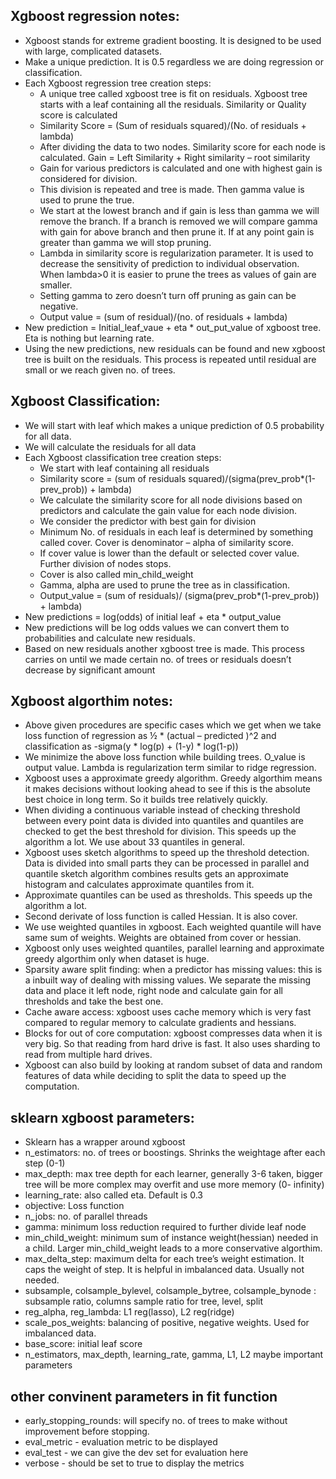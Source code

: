 ## Xgboost regression notes:
*	Xgboost stands for extreme gradient boosting. It is designed to be used with large, complicated datasets.
*	Make a unique prediction. It is 0.5 regardless we are doing regression or classification.
*	Each Xgboost regression tree creation steps:
    * A unique tree called xgboost tree is fit on residuals. Xgboost tree starts with a leaf containing all the residuals. Similarity or Quality score is calculated
    *	Similarity Score = (Sum of residuals squared)/(No. of residuals + lambda)
    *	After dividing the data to two nodes. Similarity score for each node is calculated. Gain = Left Similarity + Right similarity – root similarity
    *	Gain for various predictors is calculated and one with highest gain is considered for division.
    *	This division is repeated and tree is made. Then gamma value is used to prune the true. 
    *	We start at the lowest branch and if gain is less than gamma we will remove the branch. If a branch is removed we will compare gamma with gain for above branch and then prune it. If at any point gain is greater than gamma we will stop pruning.
    *	Lambda in similarity score is regularization parameter. It is used to decrease the sensitivity of prediction to individual observation. When lambda>0 it is easier to prune the trees as values of gain are smaller.
    *	Setting gamma to zero doesn’t turn off pruning as gain can be negative.
    *	Output value = (sum of residual)/(no. of residuals + lambda) 
*	New prediction = Initial_leaf_vaue + eta * out_put_value of xgboost tree. Eta is nothing but learning rate.
*	Using the new predictions, new residuals can be found and new xgboost tree is built on the residuals. This process is repeated until residual are small or we reach given no. of trees.

## Xgboost Classification:
*	We will start with leaf which makes a unique prediction of 0.5 probability for all data.
*	We will calculate the residuals for all data
*	Each Xgboost classification tree creation steps:
    *	We start with leaf containing all residuals
    *	Similarity score = (sum of residuals squared)/(sigma(prev_prob*(1-prev_prob)) + lambda)
    *	We calculate the similarity score for all node divisions based on predictors and calculate the gain value for each node division.
    *	We consider the predictor with best gain for division
    *	Minimum No. of residuals in each leaf is determined by something called cover. Cover is denominator – alpha of similarity score.
    *	If cover value is lower than the default or selected cover value. Further division of nodes stops.
    *	Cover is also called min_child_weight
    *	Gamma, alpha are used to prune the tree as in classification.
    *	Output_value = (sum of residuals)/ (sigma(prev_prob*(1-prev_prob)) + lambda)
*	New predictions = log(odds) of initial leaf + eta * output_value
*	New predictions will be log odds values we can convert them to probabilities and calculate new residuals.
*	Based on new residuals another xgboost tree is made. This process carries on until we made certain no. of trees or residuals doesn’t decrease by significant amount

## Xgboost algorthim notes:
*	Above given procedures are specific cases which we get when we take loss function of regression as ½ * (actual – predicted )^2 and classification as -sigma(y * log(p) + (1-y) * log(1-p))	                              
*	We minimize the above loss function while building trees. O_value is output value. Lambda is regularization term similar to ridge regression.
*	Xgboost uses a approximate greedy algorithm. Greedy algorthim means it makes decisions without looking ahead to see if this is the absolute best choice in long term. So it builds tree relatively quickly.
*	When dividing a continuous variable instead of checking threshold between every point data is divided into quantiles and quantiles are checked to get the best threshold for division. This speeds up the algorithm a lot. We use about 33 quantiles in general.
*	Xgboost uses sketch algorithms to speed up the threshold detection. Data is divided into small parts they can be processed in parallel and quantile sketch algorithm combines results gets an approximate histogram and calculates approximate quantiles from it.
*	Approximate quantiles can be used as thresholds. This speeds up the algorithm a lot.
*	Second derivate of loss function is called Hessian. It is also cover.
*	We use weighted quantiles in xgboost. Each weighted quantile will have same sum of weights. Weights are obtained from cover or hessian.
*	Xgboost only uses weighted quantiles, parallel learning and approximate greedy algorthim only when dataset is huge.
*	Sparsity aware split finding: when a predictor has missing values: this is a inbuilt way of dealing with missing values. We separate the missing data and place it left node, right node and calculate gain for all thresholds and take the best one.
*	Cache aware access: xgboost uses cache memory which is very fast compared to regular memory to calculate gradients and hessians. 
*	Blocks for out of core computation:  xgboost compresses data when it is very big. So that reading from hard drive is fast. It also uses sharding to read from multiple hard drives.
*	Xgboost can also build by looking at random subset of data and random features of data while deciding to split the data to speed up the computation.



## sklearn xgboost parameters:
*	Sklearn has a wrapper around xgboost 
*	n_estimators: no. of trees or boostings. Shrinks the weightage after each step (0-1)
*	max_depth: max tree depth for each learner, generally 3-6 taken, bigger tree will be more complex may overfit and use more memory (0- infinity)
*	learning_rate: also called eta. Default is 0.3
*	objective: Loss function
*	n_jobs: no. of parallel threads
*	gamma: minimum loss reduction required to further divide leaf node
*	min_child_weight: minimum sum of instance weight(hessian) needed in a child. Larger min_child_weight leads to a more conservative algorthim.
*	max_delta_step: maximum delta for each tree’s weight estimation. It caps the weight of step. It is helpful in imbalanced data. Usually not needed.
*	subsample, colsample_bylevel, colsample_bytree, colsample_bynode : subsample ratio, columns sample ratio for tree, level, split
*	reg_alpha, reg_lambda: L1 reg(lasso), L2 reg(ridge)
*	scale_pos_weights: balancing of positive, negative weights. Used for imbalanced data.
*	base_score: initial leaf score
*	n_estimators, max_depth, learning_rate, gamma, L1, L2 maybe important parameters

## other convinent parameters in fit function
* early_stopping_rounds: will specify no. of trees to make without improvement before stopping.
* eval_metric - evaluation metric to be displayed
* eval_test - we can give the dev set for evaluation here
* verbose - should be set to true to display the metrics
